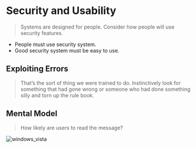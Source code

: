 # Security and Usability
> Systems are designed for people. Consider how people will use security features.

* People must use security system.
* Good security system must be easy to use.

## Exploiting Errors
> That’s the sort of thing we were trained to do. Instinctively look for something that had gone wrong or someone who had done something silly and torn up the rule book.

## Mental Model
> How likely are users to read the message?

![windows_vista]()